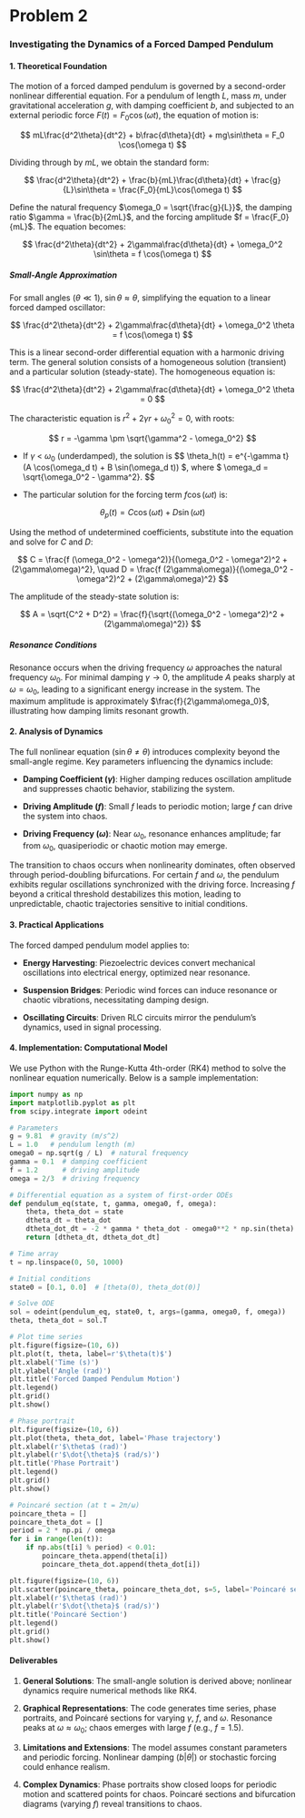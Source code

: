 # Problem 2

### Investigating the Dynamics of a Forced Damped Pendulum

#### 1. Theoretical Foundation

The motion of a forced damped pendulum is governed by a second-order nonlinear differential equation. For a pendulum of length $L$, mass $m$, under gravitational acceleration $g$, with damping coefficient $b$, and subjected to an external periodic force $F(t) = F_0 \cos(\omega t)$, the equation of motion is:

$$
mL\frac{d^2\theta}{dt^2} + b\frac{d\theta}{dt} + mg\sin\theta = F_0 \cos(\omega t)
$$

Dividing through by $mL$, we obtain the standard form:

$$
\frac{d^2\theta}{dt^2} + \frac{b}{mL}\frac{d\theta}{dt} + \frac{g}{L}\sin\theta = \frac{F_0}{mL}\cos(\omega t)
$$

Define the natural frequency $\omega_0 = \sqrt{\frac{g}{L}}$, the damping ratio $\gamma = \frac{b}{2mL}$, and the forcing amplitude $f = \frac{F_0}{mL}$. The equation becomes:

$$
\frac{d^2\theta}{dt^2} + 2\gamma\frac{d\theta}{dt} + \omega_0^2 \sin\theta = f \cos(\omega t)
$$

##### Small-Angle Approximation
For small angles $( \theta \ll 1 )$, $\sin\theta \approx \theta$, simplifying the equation to a linear forced damped oscillator:

$$
\frac{d^2\theta}{dt^2} + 2\gamma\frac{d\theta}{dt} + \omega_0^2 \theta = f \cos(\omega t)
$$

This is a linear second-order differential equation with a harmonic driving term. The general solution consists of a homogeneous solution (transient) and a particular solution (steady-state). The homogeneous equation is:

$$
\frac{d^2\theta}{dt^2} + 2\gamma\frac{d\theta}{dt} + \omega_0^2 \theta = 0
$$

The characteristic equation is $r^2 + 2\gamma r + \omega_0^2 = 0$, with roots:

$$
r = -\gamma \pm \sqrt{\gamma^2 - \omega_0^2}
$$


- If $\gamma$ < $\omega_0$ (underdamped), the solution is 
$$
 \theta_h(t) = e^{-\gamma t} (A \cos(\omega_d t) + B \sin(\omega_d t)) $, where $ \omega_d = \sqrt{\omega_0^2 - \gamma^2}. 
$$

- The particular solution for the forcing term $f\cos(\omega t)$ is:

$$
\theta_p(t) = C \cos(\omega t) + D \sin(\omega t)
$$

Using the method of undetermined coefficients, substitute into the equation and solve for $C$ and $D$:

$$
C = \frac{f (\omega_0^2 - \omega^2)}{(\omega_0^2 - \omega^2)^2 + (2\gamma\omega)^2}, \quad D = \frac{f (2\gamma\omega)}{(\omega_0^2 - \omega^2)^2 + (2\gamma\omega)^2}
$$

The amplitude of the steady-state solution is:

$$
A = \sqrt{C^2 + D^2} = \frac{f}{\sqrt{(\omega_0^2 - \omega^2)^2 + (2\gamma\omega)^2}}
$$

##### Resonance Conditions
Resonance occurs when the driving frequency $\omega$ approaches the natural frequency $\omega_0$. For minimal damping   $\gamma \to 0$, the amplitude $A$ peaks sharply at $\omega = \omega_0$, leading to a significant energy increase in the system. The maximum amplitude is approximately $\frac{f}{2\gamma\omega_0}$, illustrating how damping limits resonant growth.

#### 2. Analysis of Dynamics

The full nonlinear equation $(\sin\theta \neq \theta)$ introduces complexity beyond the small-angle regime. Key parameters influencing the dynamics include:

- **Damping Coefficient $(\gamma)$**: Higher damping reduces oscillation amplitude and suppresses chaotic behavior, stabilizing the system.

- **Driving Amplitude ($f$)**: Small $f$ leads to periodic motion; large $f$ can drive the system into chaos.

- **Driving Frequency ($\omega$)**: Near $\omega_0$, resonance enhances amplitude; far from $\omega_0$, quasiperiodic or chaotic motion may emerge.

The transition to chaos occurs when nonlinearity dominates, often observed through period-doubling bifurcations. For certain $f$ and $\omega$, the pendulum exhibits regular oscillations synchronized with the driving force. Increasing $f$ beyond a critical threshold destabilizes this motion, leading to unpredictable, chaotic trajectories sensitive to initial conditions.

#### 3. Practical Applications

The forced damped pendulum model applies to:

- **Energy Harvesting**: Piezoelectric devices convert mechanical oscillations into electrical energy, optimized near resonance.

- **Suspension Bridges**: Periodic wind forces can induce resonance or chaotic vibrations, necessitating damping design.

- **Oscillating Circuits**: Driven RLC circuits mirror the pendulum’s dynamics, used in signal processing.

#### 4. Implementation: Computational Model

We use Python with the Runge-Kutta 4th-order (RK4) method to solve the nonlinear equation numerically. Below is a sample implementation:

```python
import numpy as np
import matplotlib.pyplot as plt
from scipy.integrate import odeint

# Parameters
g = 9.81  # gravity (m/s^2)
L = 1.0   # pendulum length (m)
omega0 = np.sqrt(g / L)  # natural frequency
gamma = 0.1  # damping coefficient
f = 1.2      # driving amplitude
omega = 2/3  # driving frequency

# Differential equation as a system of first-order ODEs
def pendulum_eq(state, t, gamma, omega0, f, omega):
    theta, theta_dot = state
    dtheta_dt = theta_dot
    dtheta_dot_dt = -2 * gamma * theta_dot - omega0**2 * np.sin(theta) + f * np.cos(omega * t)
    return [dtheta_dt, dtheta_dot_dt]

# Time array
t = np.linspace(0, 50, 1000)

# Initial conditions
state0 = [0.1, 0.0]  # [theta(0), theta_dot(0)]

# Solve ODE
sol = odeint(pendulum_eq, state0, t, args=(gamma, omega0, f, omega))
theta, theta_dot = sol.T

# Plot time series
plt.figure(figsize=(10, 6))
plt.plot(t, theta, label=r'$\theta(t)$')
plt.xlabel('Time (s)')
plt.ylabel('Angle (rad)')
plt.title('Forced Damped Pendulum Motion')
plt.legend()
plt.grid()
plt.show()

# Phase portrait
plt.figure(figsize=(10, 6))
plt.plot(theta, theta_dot, label='Phase trajectory')
plt.xlabel(r'$\theta$ (rad)')
plt.ylabel(r'$\dot{\theta}$ (rad/s)')
plt.title('Phase Portrait')
plt.legend()
plt.grid()
plt.show()

# Poincaré section (at t = 2π/ω)
poincare_theta = []
poincare_theta_dot = []
period = 2 * np.pi / omega
for i in range(len(t)):
    if np.abs(t[i] % period) < 0.01:
        poincare_theta.append(theta[i])
        poincare_theta_dot.append(theta_dot[i])

plt.figure(figsize=(10, 6))
plt.scatter(poincare_theta, poincare_theta_dot, s=5, label='Poincaré section')
plt.xlabel(r'$\theta$ (rad)')
plt.ylabel(r'$\dot{\theta}$ (rad/s)')
plt.title('Poincaré Section')
plt.legend()
plt.grid()
plt.show()
```

#### Deliverables

1. **General Solutions**: The small-angle solution is derived above; nonlinear dynamics require numerical methods like RK4.

2. **Graphical Representations**: The code generates time series, phase portraits, and Poincaré sections for varying $\gamma$, $f$, and $\omega$. Resonance peaks at $\omega \approx \omega_0$; chaos emerges with large $f$ (e.g., $f = 1.5$).

3. **Limitations and Extensions**: The model assumes constant parameters and periodic forcing. Nonlinear damping $(b|\dot{\theta}|)$ or stochastic forcing could enhance realism.

4. **Complex Dynamics**: Phase portraits show closed loops for periodic motion and scattered points for chaos. Poincaré sections and bifurcation diagrams (varying $f$) reveal transitions to chaos.
